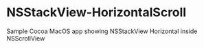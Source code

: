 # NSStackView-HorizontalScroll
Sample Cocoa MacOS app showing NSStackView Horizontal inside NSScrollView
